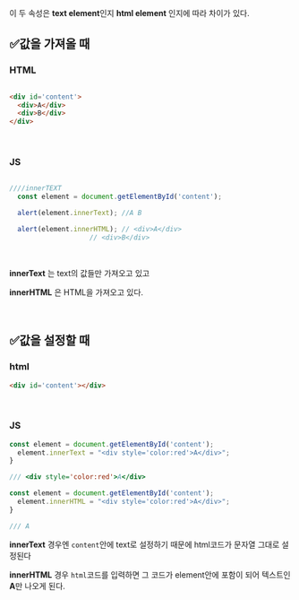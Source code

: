 

이 두 속성은 **text element**인지 **html element** 인지에 따라 차이가 있다.


## ✅값을 가져올 때 

### HTML
```html

<div id='content'>
  <div>A</div>
  <div>B</div>
</div>

```

<br>


### JS
```js

////innerTEXT
  const element = document.getElementById('content');

  alert(element.innerText); //A B

  alert(element.innerHTML); // <div>A</div>
		            // <div>B</div>
```

<br>

**innerText** 는 text의 값들만 가져오고 있고

**innerHTML** 은 HTML을 가져오고 있다. 

<br>

## ✅값을 설정할 때 

### html

```html
<div id='content'></div>
```

<br>

### JS


```js
const element = document.getElementById('content');
  element.innerText = "<div style='color:red'>A</div>";
}

/// <div style='color:red'>A</div>

const element = document.getElementById('content');
  element.innerHTML = "<div style='color:red'>A</div>";
}

/// A 
```

**innerText** 경우엔 `content`안에 text로 설정하기 때문에 html코드가 문자열 그대로 설정된다

**innerHTML** 경우 ``html``코드를 입력하면 그 코드가 element안에 포함이 되어 텍스트인 **A**만 나오게 된다. 
